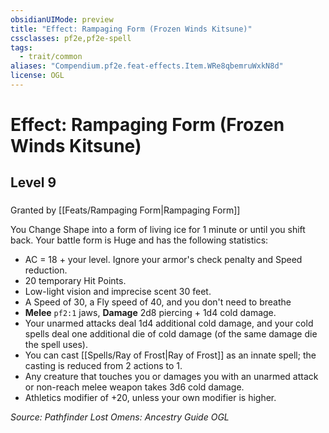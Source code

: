 ```yaml
---
obsidianUIMode: preview
title: "Effect: Rampaging Form (Frozen Winds Kitsune)"
cssclasses: pf2e,pf2e-spell
tags:
  - trait/common
aliases: "Compendium.pf2e.feat-effects.Item.WRe8qbemruWxkN8d"
license: OGL
---
```

# Effect: Rampaging Form (Frozen Winds Kitsune)
## Level 9
### 






Granted by [[Feats/Rampaging Form|Rampaging Form]]

You Change Shape into a form of living ice for 1 minute or until you shift back. Your battle form is Huge and has the following statistics:

*   AC = 18 + your level. Ignore your armor's check penalty and Speed reduction.
*   20 temporary Hit Points.
*   Low-light vision and imprecise scent 30 feet.
*   A Speed of 30, a Fly speed of 40, and you don't need to breathe
*   **Melee** `pf2:1` jaws, **Damage** 2d8 piercing + 1d4 cold damage.
*   Your unarmed attacks deal 1d4 additional cold damage, and your cold spells deal one additional die of cold damage (of the same damage die the spell uses).
*   You can cast [[Spells/Ray of Frost|Ray of Frost]] as an innate spell; the casting is reduced from 2 actions to 1.
*   Any creature that touches you or damages you with an unarmed attack or non-reach melee weapon takes 3d6 cold damage.
*   Athletics modifier of +20, unless your own modifier is higher.

*Source: Pathfinder Lost Omens: Ancestry Guide*
*OGL*